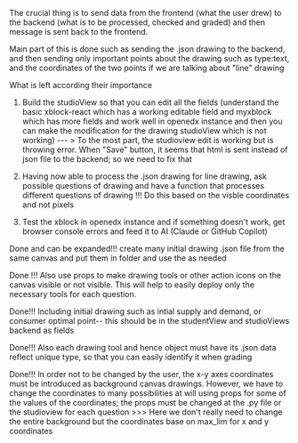 

The crucial thing is to send data from the frontend (what the user drew) to the backend (what is to be processed, checked and graded) and then message is sent back to the frontend.

Main part of this is done such as sending the .json drawing to the backend, and then sending only important points about the drawing such as type:text, and the coordinates of the two points if we are talking about "line" drawing

What is left according their importance

1. Build the studioView so that you can edit all the fields (understand the basic xblock-react which has a working editable field and myxblock which has more fields and work well in openedx instance and then you can make the modification for the drawing studioView which is not working) --- > To the most part, the studioview edit is working but is throwing error. When "Save" button, it seems that html is sent instead of json file to the backend; so we need to fix that
   
2. Having now able to process the .json drawing for line drawing, ask possible questions of drawing and have a function that processes different questions of drawing !!! Do this based on the visble coordinates and not pixels
   
3. Test the xblock in openedx instance and if something doesn't work, get browser console errors and feed it to AI (Claude or GitHub Copilot)

Done and can be expanded!!! create many initial drawing .json file from the same canvas and put them in folder and use the as needed

Done !!! Also use props to make drawing tools or other action icons on the canvas visible or not visible. This will help to easily deploy only the necessary tools for each question.

Done!!! Including initial drawing such as intial supply and demand, or consumer optimal point-- this should be in the studentView and studioViews backend as fields

Done!!! Also each drawing tool and hence object must have its .json data reflect unique type, so that you can easily identify it when grading

Done!!! In order not to be changed by the user, the x-y axes coordinates must be introduced as background canvas drawings. However, we have to change the coordinates to many possibilities at will using props for some of the values of the coordinates; the props must be changed at the .py file or the studioview for each question >>> Here we don't really need to change the entire background but the coordinates base on max_lim for x and y coordinates

